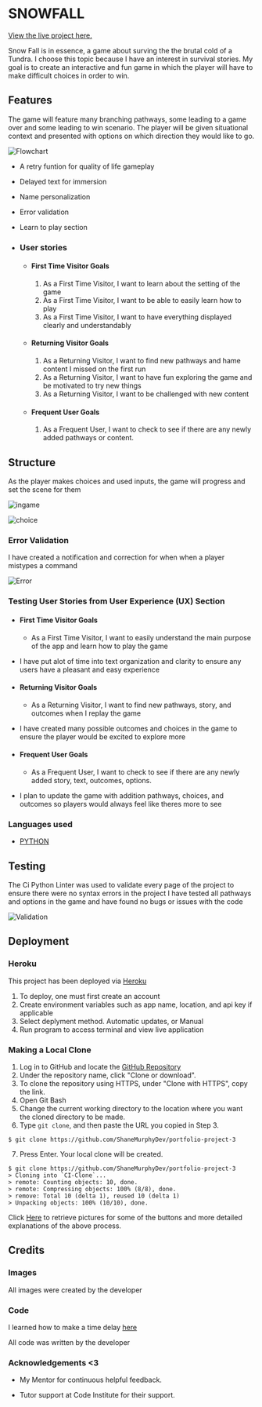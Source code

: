 # SNOWFALL
[View the live project here.](https://snowfall-c93ef0e44aa3.herokuapp.com/)

Snow Fall is in essence, a game about surving the the brutal cold of a Tundra.
I choose this topic because I have an interest in survival stories.
My goal is to create an interactive and fun game in which
the player will have to make difficult choices in order to win.

## Features
The game will feature many branching pathways, some leading to a game over
and some leading to win scenario. The player will be given situational context 
and presented with options on which direction they would like to go.

![Flowchart](assets/images/FlowChart.png)

- A retry funtion for quality of life gameplay

- Delayed text for immersion

- Name personalization

- Error validation

- Learn to play section

-   ### User stories

    -   #### First Time Visitor Goals

        1. As a First Time Visitor, I want to learn about the setting of the game
        2. As a First Time Visitor, I want to be able to easily learn how to play
        3. As a First Time Visitor, I want to have everything displayed clearly and understandably

    -   #### Returning Visitor Goals

        1. As a Returning Visitor, I want to find new pathways and hame content I missed on the first run
        2. As a Returning Visitor, I want to have fun exploring the game and be motivated to try new things
        3. As a Returning Visitor, I want to be challenged with new content 

    -   #### Frequent User Goals
        1. As a Frequent User, I want to check to see if there are any newly added pathways or content.


## Structure

As the player makes choices and used inputs, the game will progress and set the scene for them

![ingame](assets/images/ingame1.png)


![choice](assets/images/ingame2.png)


### Error Validation
I have created a notification and correction for when when a player mistypes a command


![Error](assets/images/errorhandle.png)

### Testing User Stories from User Experience (UX) Section

-   #### First Time Visitor Goals

    - As a First Time Visitor, I want to easily understand the main purpose of the app and learn how to play the game

- I have put alot of time into text organization and clarity to ensure any users have a pleasant and easy experience

-   #### Returning Visitor Goals

    - As a Returning Visitor, I want to find new pathways, story, and outcomes when I replay the game

- I have created many possible outcomes and choices in the game to ensure the player would be excited to explore more

-   #### Frequent User Goals

    - As a Frequent User, I want to check to see if there are any newly added story, text, outcomes, options.

- I plan to update the game with addition pathways, choices, and outcomes so players would always feel like theres more to see


### Languages used

-   [PYTHON](https://en.wikipedia.org/wiki/Python_(programming_language))

## Testing

The Ci Python Linter was used to validate every page of the project to ensure there were no syntax errors in the project
I have tested all pathways and options in the game and have found no bugs or issues with the code


![Validation](assets/images/pythonlinter.png)


## Deployment

### Heroku

This project has been deployed via [Heroku](https://www.heroku.com/platform)

1. To deploy, one must first create an account
2. Create environment variables such as app name, location, and api key if applicable
3. Select deplyment method. Automatic updates, or Manual
4. Run program to access terminal and view live application


### Making a Local Clone

1. Log in to GitHub and locate the [GitHub Repository](https://github.com/)
2. Under the repository name, click "Clone or download".
3. To clone the repository using HTTPS, under "Clone with HTTPS", copy the link.
4. Open Git Bash
5. Change the current working directory to the location where you want the cloned directory to be made.
6. Type `git clone`, and then paste the URL you copied in Step 3.

```
$ git clone https://github.com/ShaneMurphyDev/portfolio-project-3
```

7. Press Enter. Your local clone will be created.

```
$ git clone https://github.com/ShaneMurphyDev/portfolio-project-3
> Cloning into `CI-Clone`...
> remote: Counting objects: 10, done.
> remote: Compressing objects: 100% (8/8), done.
> remove: Total 10 (delta 1), reused 10 (delta 1)
> Unpacking objects: 100% (10/10), done.
```

Click [Here](https://help.github.com/en/github/creating-cloning-and-archiving-repositories/cloning-a-repository#cloning-a-repository-to-github-desktop) to retrieve pictures for some of the buttons and more detailed explanations of the above process.


## Credits 

### Images

All images were created by the developer

### Code

I learned how to make a time delay [here](https://realpython.com/python-sleep/)

All code was written by the developer

### Acknowledgements <3

-   My Mentor for continuous helpful feedback.

-   Tutor support at Code Institute for their support.